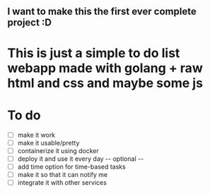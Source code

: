 ## I want to make this the first ever complete project :D
# This is just a simple to do list webapp made with golang + raw html and css and maybe some js


# To do
- [ ] make it work
- [ ] make it usable/pretty
- [ ] containerize it using docker
- [ ] deploy it and use it every day
-- optional --
- [ ] add time option for time-based tasks
- [ ] make it so that it can notify me 
- [ ] integrate it with other services
